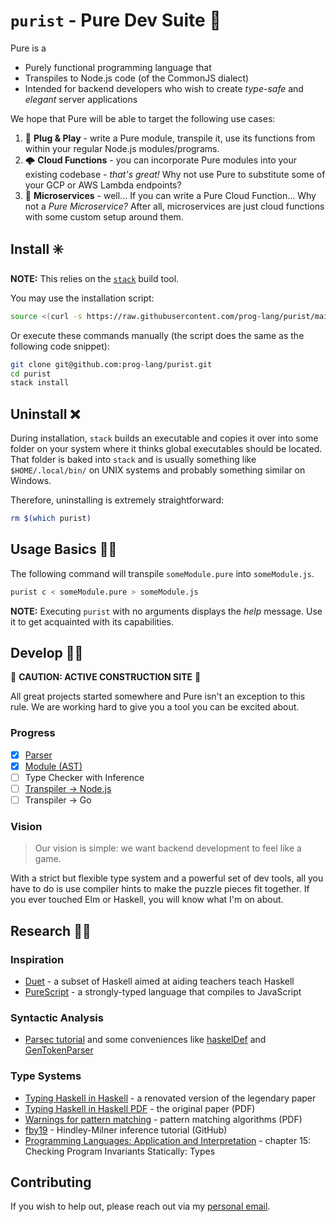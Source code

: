 # `purist` - Pure Dev Suite 🧰

Pure is a

- Purely functional programming language that
- Transpiles to Node.js code (of the CommonJS dialect)
- Intended for backend developers who wish to create _type-safe_ and _elegant_
  server applications

We hope that Pure will be able to target the following use cases:

1. 🧩 **Plug & Play** - write a Pure module, transpile it, use its functions
   from within your regular Node.js modules/programs.
2. 🌩️ **Cloud Functions** - you can incorporate Pure modules into your existing
   codebase - _that's great!_ Why not use Pure to substitute some of your GCP or
   AWS Lambda endpoints?
3. 🚀 **Microservices** - well... If you can write a Pure Cloud Function... Why
   not a _Pure Microservice?_ After all, microservices are just cloud functions
   with some custom setup around them.

## Install ✳️

**NOTE:** This relies on the [`stack`][stack] build tool.

[stack]: https://docs.haskellstack.org/en/stable/

You may use the installation script:

```bash
source <(curl -s https://raw.githubusercontent.com/prog-lang/purist/main/install.sh)
```

Or execute these commands manually (the script does the same as the following
code snippet):

```bash
git clone git@github.com:prog-lang/purist.git
cd purist
stack install
```

## Uninstall ❌

During installation, `stack` builds an executable and copies it over into some
folder on your system where it thinks global executables should be located. That
folder is baked into `stack` and is usually something like `$HOME/.local/bin/`
on UNIX systems and probably something similar on Windows.

Therefore, uninstalling is extremely straightforward:

```bash
rm $(which purist)
```

## Usage Basics 👷‍♀️

The following command will transpile `someModule.pure` into `someModule.js`.

```bash
purist c < someModule.pure > someModule.js
```

**NOTE:** Executing `purist` with no arguments displays the _help_ message. Use
it to get acquainted with its capabilities.

## Develop 👨‍💻

🚧 **CAUTION: ACTIVE CONSTRUCTION SITE** 🚧

All great projects started somewhere and Pure isn't an exception to this rule.
We are working hard to give you a tool you can be excited about.

### Progress

- [x] [Parser](./src/Pure/Parser.hs)
- [x] [Module (AST)](./src/Pure.hs)
- [ ] Type Checker with Inference
- [ ] [Transpiler $\to$ Node.js](./src/Node/Transpiler.hs)
- [ ] Transpiler $\to$ Go

### Vision

> Our vision is simple: we want backend development to feel like a game.

With a strict but flexible type system and a powerful set of dev tools, all you
have to do is use compiler hints to make the puzzle pieces fit together. If you
ever touched Elm or Haskell, you will know what I'm on about.

## Research 👩‍🔬

### Inspiration

- [Duet][duet] - a subset of Haskell aimed at aiding teachers teach Haskell
- [PureScript][ps] - a strongly-typed language that compiles to JavaScript

### Syntactic Analysis

- [Parsec tutorial][parsecTutorial] and some conveniences like
  [haskelDef][haskellDef] and [GenTokenParser][tokenParser]

[parsecTutorial]: https://wiki.haskell.org/Parsing_expressions_and_statements
[haskellDef]: https://hackage.haskell.org/package/parsec-3.1.16.1/docs/src/Text.Parsec.Language.html#haskellDef
[tokenParser]: https://hackage.haskell.org/package/parsec-3.1.16.1/docs/src/Text.Parsec.Token.html#GenTokenParser

### Type Systems

- [Typing Haskell in Haskell][thih] - a renovated version of the legendary paper
- [Typing Haskell in Haskell PDF][thih-pdf] - the original paper (PDF)
- [Warnings for pattern matching][warn] - pattern matching algorithms (PDF)
- [fby19][fby19] - Hindley-Milner inference tutorial (GitHub)
- [Programming Languages: Application and Interpretation][langs-ch.15] -
  chapter 15: Checking Program Invariants Statically: Types

[duet]: https://github.com/chrisdone/duet
[ps]: https://github.com/purescript/purescript
[thih]: https://github.com/ocramz/thih
[thih-pdf]: https://web.cecs.pdx.edu/~mpj/thih/thih.pdf
[warn]: http://moscova.inria.fr/~maranget/papers/warn/warn.pdf
[fby19]: https://github.com/kritzcreek/fby19
[langs-ch.15]: https://cs.brown.edu/courses/cs173/2012/book/types.html#%28part._.Type_.Inference%29

## Contributing

If you wish to help out, please reach out via my [personal email][email].

[email]: mailto:sharp.vik@gmail.com
